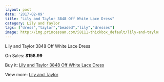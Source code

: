 ```yaml
---
layout: post
date: '2017-02-09'
title: "Lily and Taylor 3848 Off White Lace Dress"
category: Lily and Taylor
tags: ["dress","taylor","beaded","lily","dresses"]
image: http://img.princessan.com/58111-thickbox_default/lily-and-taylor-3848-off-white-lace-dress.jpg
---
```

Lily and Taylor 3848 Off White Lace Dress

On Sales: **$158.99**
<a href="https://www.princessan.com/en/lily-and-taylor/25738-lily-and-taylor-3848-off-white-lace-dress.html"><amp-img layout="responsive" width="600" height="600" src="//img.princessan.com/58111-thickbox_default/lily-and-taylor-3848-off-white-lace-dress.jpg" alt="Lily and Taylor 3848 Off White Lace Dress 0" /></a>
<a href="https://www.princessan.com/en/lily-and-taylor/25738-lily-and-taylor-3848-off-white-lace-dress.html"><amp-img layout="responsive" width="600" height="600" src="//img.princessan.com/58112-thickbox_default/lily-and-taylor-3848-off-white-lace-dress.jpg" alt="Lily and Taylor 3848 Off White Lace Dress 1" /></a>

Buy it: [Lily and Taylor 3848 Off White Lace Dress](https://www.princessan.com/en/lily-and-taylor/25738-lily-and-taylor-3848-off-white-lace-dress.html "Lily and Taylor 3848 Off White Lace Dress")

View more: [Lily and Taylor](https://www.princessan.com/en/227-lily-and-taylor "Lily and Taylor")
